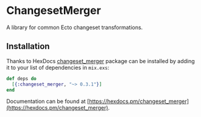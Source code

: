 # ChangesetMerger

A library for common Ecto changeset transformations.

## Installation

Thanks to HexDocs [changeset_merger](https://hex.pm/packages/changeset_merger) package can be installed
by adding it to your list of dependencies in `mix.exs`:

```elixir
def deps do
  [{:changeset_merger, "~> 0.3.1"}]
end
```

Documentation can
be found at [https://hexdocs.pm/changeset_merger](https://hexdocs.pm/changeset_merger).

